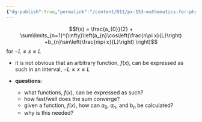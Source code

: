 ```yaml
---
{"dg-publish":true,"permalink":"/content/011/px-153-mathematics-for-physicists/term-2/px-153-j-fourier-series/px-153-j1-introduction/","noteIcon":"1","created":"2025-08-27T13:14:05.104+01:00","updated":"2024-12-03T17:13:37.000+00:00"}
---
```


$$f(x) = \frac{a_{0}}{2} + \sum\limits_{n=1}^{\infty}\left(a_{n}\cos\left(\frac{n\pi x}{L}\right) +b_{n}\sin\left(\frac{n\pi x}{L}\right) \right)$$
	for $-L \leq x \leq L$
- it is not obvious that an arbitrary function, $f(x)$, can be expressed as such in an interval, $-L \leq x \leq L$ 

- **questions**:
	- what functions, $f(x)$, can be expressed as such?
	- how fast/well does the sum converge?
	- given a function, $f(x)$, how can $a_{0}$, $a_{n}$, and $b_{n}$ be calculated?
	- why is this needed?
